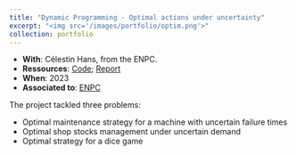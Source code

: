 ```yaml
---
title: "Dynamic Programming - Optimal actions under uncertainty"
excerpt: "<img src='/images/portfolio/optim.png'>"
collection: portfolio
---
```


* __With__: Célestin Hans, from the ENPC.
* __Ressources__: [Code](/files/portfolio/dynamic_prog_maintenance.ipynb); [Report](/files/portfolio/dynamic_prog_report.pdf)
* __When__: 2023
* __Associated to__: [ENPC](https://ecoledesponts.fr/en)


The project tackled three problems:
* Optimal maintenance strategy for a machine with uncertain failure times
* Optimal shop stocks management under uncertain demand
* Optimal strategy for a dice game